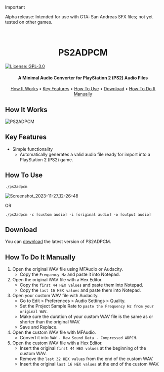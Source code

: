 > [!IMPORTANT]
> Alpha release: Intended for use with GTA: San Andreas SFX files; not yet tested on other games.

<h1 align="center">
  <br>
  PS2ADPCM
  <br>
</h1>

[![License: GPL-3.0](https://img.shields.io/badge/License-GPLv3-blue.svg)](https://www.gnu.org/licenses/gpl-3.0.html)

<h4 align="center">A Minimal Audio Converter for PlayStation 2 (PS2) Audio Files</h4>


<p align="center">
  <a href="#how-it-works">How It Works</a> •
  <a href="#key-features">Key Features</a> •
  <a href="#how-to-use">How To Use</a> •
  <a href="#download">Download</a> •
  <a href="#how-to-do-it-manually">How To Do It Manually</a>
</p>

## How It Works
![PS2ADPCM](https://github.com/Mat1az/ps2adpcm/assets/39683242/66a4ff7e-36ef-41d8-807c-b9db8618337b)


## Key Features

* Simple functionality
  - Automatically generates a valid audio file ready for import into a PlayStation 2 (PS2) game.

## How To Use
```console
./ps2adpcm
```
![Screenshot_2023-11-27_12-26-48](https://github.com/Mat1az/ps2adpcm/assets/39683242/69dfae49-ccda-44fb-9a20-0beb457b13fb)

 OR
```console
./ps2adpcm -c [custom audio] -i [original audio] -o [output audio]
```

## Download

You can [download](https://github.com/Mat1az/ps2adpcm/releases/latest) the latest version of PS2ADPCM.

## How To Do It Manually
1. Open the original WAV file using MFAudio or Audacity.
   - Copy the `Frequency Hz` and paste it into Notepad.
2. Open the original WAV file with a Hex Editor.
   - Copy the `first 44 HEX values` and paste them into Notepad.
   - Copy the `last 16 HEX values` and paste them into Notepad.
3. Open your custom WAV file with Audacity.
   - Go to Edit > Preferences > Audio Settings > Quality.
   - Set the Project Sample Rate to `paste the Frequency Hz from your original WAV`.
   - Make sure the duration of your custom WAV file is the same as or shorter than the original WAV.
   - Save and Replace.
4. Open the custom WAV file with MFAudio.
   - Convert it into `RAW - Raw Sound Data - Compressed ADPCM`.
5. Open the custom WAV file with a Hex Editor.
   - Insert the original `first 44 HEX values` at the beginning of the custom WAV.
   - Remove the `last 32 HEX values` from the end of the custom WAV.
   - Insert the original `last 16 HEX values` at the end of the custom WAV.
